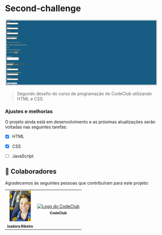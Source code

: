 # Second-challenge






<img src="./project-image.JPG" alt="project-image">

> Segundo desafio do curso de programação do CodeClub utilizando HTML e CSS.

### Ajustes e melhorias

O projeto ainda está em desenvolvimento e as próximas atualizações serão voltadas nas seguintes tarefas:

- [x] HTML
- [x] CSS
- [ ] JavaScript


## 🤝 Colaboradores

Agradecemos às seguintes pessoas que contribuíram para este projeto:

<table>
  <tr>
    <td align="center">
      <a href="#">
        <img src="./foto.jpeg" alt="Foto da Isadora" width="70px"/><br>
        <sub>
          <b>Isadora Ribeiro</b>
        </sub>
      </a>
    </td>
    <td align="center">
      <a href="#">
        <img src="https://i2.wp.com/rodolfomori.com/wp-content/uploads/2021/05/Co%CC%81pia-de-Yellow-White-and-Black-Edgy-Maximalism-Video-Gaming-YouTube-Outro-1-1024x1024.png" width="100px;" alt="Logo do CodeClub"/><br>
        <sub>
          <b>CodeClub</b>
        </sub>
      </a>
    </td>
   
  </tr>
</table>



